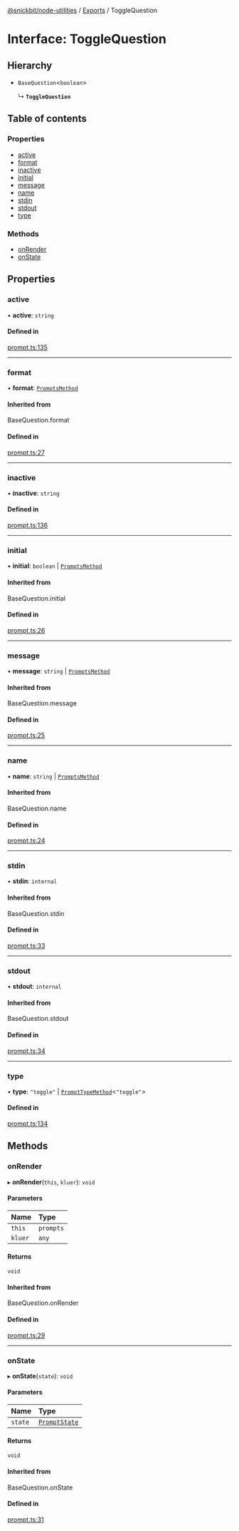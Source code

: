 [@snickbit/node-utilities](../README.md) / [Exports](../modules.md) / ToggleQuestion

# Interface: ToggleQuestion

## Hierarchy

- `BaseQuestion`<`boolean`\>

  ↳ **`ToggleQuestion`**

## Table of contents

### Properties

- [active](ToggleQuestion.md#active)
- [format](ToggleQuestion.md#format)
- [inactive](ToggleQuestion.md#inactive)
- [initial](ToggleQuestion.md#initial)
- [message](ToggleQuestion.md#message)
- [name](ToggleQuestion.md#name)
- [stdin](ToggleQuestion.md#stdin)
- [stdout](ToggleQuestion.md#stdout)
- [type](ToggleQuestion.md#type)

### Methods

- [onRender](ToggleQuestion.md#onrender)
- [onState](ToggleQuestion.md#onstate)

## Properties

### active

• **active**: `string`

#### Defined in

[prompt.ts:135](https://github.com/snickbit/snickbit.js/blob/3fd09b6/packages/node-utilities/src/prompt.ts#L135)

___

### format

• **format**: [`PromptsMethod`](../modules.md#promptsmethod)

#### Inherited from

BaseQuestion.format

#### Defined in

[prompt.ts:27](https://github.com/snickbit/snickbit.js/blob/3fd09b6/packages/node-utilities/src/prompt.ts#L27)

___

### inactive

• **inactive**: `string`

#### Defined in

[prompt.ts:136](https://github.com/snickbit/snickbit.js/blob/3fd09b6/packages/node-utilities/src/prompt.ts#L136)

___

### initial

• **initial**: `boolean` \| [`PromptsMethod`](../modules.md#promptsmethod)

#### Inherited from

BaseQuestion.initial

#### Defined in

[prompt.ts:26](https://github.com/snickbit/snickbit.js/blob/3fd09b6/packages/node-utilities/src/prompt.ts#L26)

___

### message

• **message**: `string` \| [`PromptsMethod`](../modules.md#promptsmethod)

#### Inherited from

BaseQuestion.message

#### Defined in

[prompt.ts:25](https://github.com/snickbit/snickbit.js/blob/3fd09b6/packages/node-utilities/src/prompt.ts#L25)

___

### name

• **name**: `string` \| [`PromptsMethod`](../modules.md#promptsmethod)

#### Inherited from

BaseQuestion.name

#### Defined in

[prompt.ts:24](https://github.com/snickbit/snickbit.js/blob/3fd09b6/packages/node-utilities/src/prompt.ts#L24)

___

### stdin

• **stdin**: `internal`

#### Inherited from

BaseQuestion.stdin

#### Defined in

[prompt.ts:33](https://github.com/snickbit/snickbit.js/blob/3fd09b6/packages/node-utilities/src/prompt.ts#L33)

___

### stdout

• **stdout**: `internal`

#### Inherited from

BaseQuestion.stdout

#### Defined in

[prompt.ts:34](https://github.com/snickbit/snickbit.js/blob/3fd09b6/packages/node-utilities/src/prompt.ts#L34)

___

### type

• **type**: ``"toggle"`` \| [`PromptTypeMethod`](PromptTypeMethod.md)<``"toggle"``\>

#### Defined in

[prompt.ts:134](https://github.com/snickbit/snickbit.js/blob/3fd09b6/packages/node-utilities/src/prompt.ts#L134)

## Methods

### onRender

▸ **onRender**(`this`, `kluer`): `void`

#### Parameters

| Name | Type |
| :------ | :------ |
| `this` | `prompts` |
| `kluer` | `any` |

#### Returns

`void`

#### Inherited from

BaseQuestion.onRender

#### Defined in

[prompt.ts:29](https://github.com/snickbit/snickbit.js/blob/3fd09b6/packages/node-utilities/src/prompt.ts#L29)

___

### onState

▸ **onState**(`state`): `void`

#### Parameters

| Name | Type |
| :------ | :------ |
| `state` | [`PromptState`](PromptState.md) |

#### Returns

`void`

#### Inherited from

BaseQuestion.onState

#### Defined in

[prompt.ts:31](https://github.com/snickbit/snickbit.js/blob/3fd09b6/packages/node-utilities/src/prompt.ts#L31)
